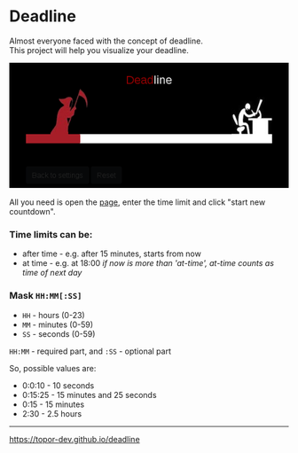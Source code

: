 # Deadline

Almost everyone faced with the concept of deadline.  
This project will help you visualize your deadline.

![preview](https://raw.githubusercontent.com/topor-dev/deadline/master/img/preview.png)

All you need is open the [page](https://topor-dev.github.io/deadline), enter the time limit and click "start new countdown".

### Time limits can be:
- after time - e.g. after 15 minutes, starts from now
- at time - e.g. at 18:00
*if now is more than 'at-time', at-time counts as time of next day*

### Mask ```HH:MM[:SS]```
- ```HH``` - hours (0-23)
- ```MM``` - minutes (0-59)
- ```SS``` - seconds (0-59) 

```HH:MM``` - required part, and ```:SS``` - optional part

So, possible values are:
- 0:0:10 - 10 seconds
- 0:15:25 - 15 minutes and 25 seconds
- 0:15 - 15 minutes
- 2:30 - 2.5 hours

---

https://topor-dev.github.io/deadline